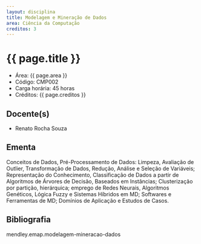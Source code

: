 ```yaml
---
layout: disciplina
title: Modelagem e Mineração de Dados
area: Ciência da Computação
creditos: 3
---
```


# {{ page.title }}

- Área:  {{ page.area }}
- Código: CMP002
- Carga horária: 45 horas
- Créditos:  {{ page.creditos }}

## Docente(s)

- Renato Rocha Souza

## Ementa

Conceitos de Dados, Pré-Processamento de Dados: Limpeza, Avaliação de
Outlier, Transformação de Dados, Redução, Análise e Seleção de
Variáveis; Representação do Conhecimento, Classificação de Dados a
partir de Algoritmos de Árvores de Decisão, Baseados em Instâncias;
Clusterização por partição, hierárquica; emprego de Redes Neurais,
Algoritmos Genéticos, Lógica Fuzzy e Sistemas Híbridos em MD;
Softwares e Ferramentas de MD; Domínios de Aplicação e Estudos de
Casos.

## Bibliografia

mendley.emap.modelagem-mineracao-dados

